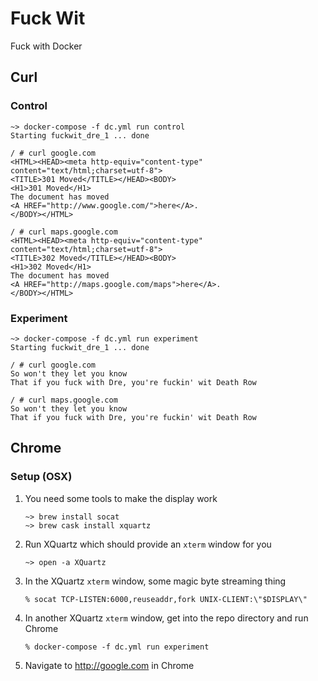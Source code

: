 # Fuck Wit

Fuck with Docker

## Curl

### Control
```
~> docker-compose -f dc.yml run control
Starting fuckwit_dre_1 ... done

/ # curl google.com
<HTML><HEAD><meta http-equiv="content-type" content="text/html;charset=utf-8">
<TITLE>301 Moved</TITLE></HEAD><BODY>
<H1>301 Moved</H1>
The document has moved
<A HREF="http://www.google.com/">here</A>.
</BODY></HTML>

/ # curl maps.google.com
<HTML><HEAD><meta http-equiv="content-type" content="text/html;charset=utf-8">
<TITLE>302 Moved</TITLE></HEAD><BODY>
<H1>302 Moved</H1>
The document has moved
<A HREF="http://maps.google.com/maps">here</A>.
</BODY></HTML>
```

### Experiment
```
~> docker-compose -f dc.yml run experiment
Starting fuckwit_dre_1 ... done

/ # curl google.com
So won't they let you know
That if you fuck with Dre, you're fuckin' wit Death Row

/ # curl maps.google.com
So won't they let you know
That if you fuck with Dre, you're fuckin' wit Death Row
```

## Chrome

### Setup (OSX)

1.  You need some tools to make the display work
    ```
    ~> brew install socat
    ~> brew cask install xquartz
    ```

2.  Run XQuartz which should provide an `xterm` window for you
    ```
    ~> open -a XQuartz
    ```

3.  In the XQuartz `xterm` window, some magic byte streaming thing
    ```
    % socat TCP-LISTEN:6000,reuseaddr,fork UNIX-CLIENT:\"$DISPLAY\"
    ```

4.  In another XQuartz `xterm` window, get into the repo directory and run Chrome
    ```
    % docker-compose -f dc.yml run experiment
    ```

5.  Navigate to http://google.com in Chrome
